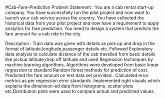#Cab-Fare-Prediction
Problem Statement : You are a cab rental start-up company. You have successfully run the pilot project and now want to launch your cab service across the country. You have collected the historical data from your pilot project and now have a requirement to apply analytics for fare prediction. You need to design a system that predicts the fare amount for a cab ride in the city. 


Description : Train data was given with details as pick up and drop in the format of latitude,longitude,passenger details etc..Followed Exploratory data analysis to calculate distance of the cab travelled from basic details like pickup latitude,drop off latitude and used Regression techniques by machine learning algorithms. Algorithms were developed from basic linear regression to standard Random forest methods for prediction of cost. Predicted the fare amount on test data set provided . Calculated error metrics as per regression error standards .Implemented right visuals which explains the dimension-ed data from histograms, scatter plots etc.Distribution plots were used to compare actual and predicted values.
